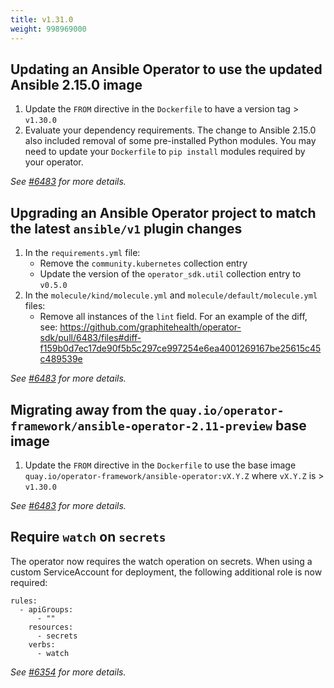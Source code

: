 ```yaml
---
title: v1.31.0
weight: 998969000
---
```


## Updating an Ansible Operator to use the updated Ansible 2.15.0 image

1. Update the `FROM` directive in the `Dockerfile` to have a version tag > `v1.30.0`
2. Evaluate your dependency requirements. The change to Ansible 2.15.0 also included removal of some pre-installed Python modules. You may need to update your `Dockerfile` to `pip install` modules required by your operator.

_See [#6483](https://github.com/graphitehealth/operator-sdk/pull/6483) for more details._

## Upgrading an Ansible Operator project to match the latest `ansible/v1` plugin changes

1. In the `requirements.yml` file:
    - Remove the `community.kubernetes` collection entry
    - Update the version of the `operator_sdk.util` collection entry to `v0.5.0`
2. In the `molecule/kind/molecule.yml` and `molecule/default/molecule.yml` files:
    - Remove all instances of the `lint` field. For an example of the diff, see: https://github.com/graphitehealth/operator-sdk/pull/6483/files#diff-f159b0d7ec17de90f5b5c297ce997254e6ea4001269167be25615c45c489539e

_See [#6483](https://github.com/graphitehealth/operator-sdk/pull/6483) for more details._

## Migrating away from the `quay.io/operator-framework/ansible-operator-2.11-preview` base image

1. Update the `FROM` directive in the `Dockerfile` to use the base image `quay.io/operator-framework/ansible-operator:vX.Y.Z` where `vX.Y.Z` is > `v1.30.0`

_See [#6483](https://github.com/graphitehealth/operator-sdk/pull/6483) for more details._

## Require `watch` on `secrets`

The operator now requires the watch operation on secrets.
When using a custom ServiceAccount for deployment, the following additional role is now required:
```
rules:
  - apiGroups:
      - ""
    resources:
      - secrets
    verbs:
      - watch
```

_See [#6354](https://github.com/graphitehealth/operator-sdk/pull/6354) for more details._

